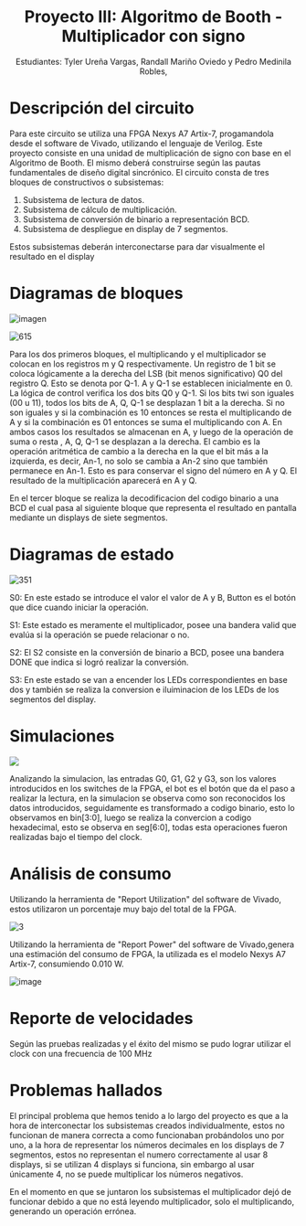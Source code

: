 



**<center> <h1> Proyecto III: Algoritmo de Booth - Multiplicador con signo** </h1> </center>


<p style="text-align: center;">
Estudiantes: Tyler Ureña Vargas, Randall Mariño Oviedo y Pedro Medinila Robles, 

</p>
    


# Descripción del circuito 



Para este circuito se utiliza una FPGA Nexys A7 Artix-7, progamandola desde el software de Vivado, utilizando el lenguaje de Verilog.
Este proyecto consiste en una unidad de multiplicación de signo con base en el Algoritmo de Booth.
El mismo deberá construirse según las pautas fundamentales de diseño digital sincrónico.
El circuito consta de tres bloques de constructivos o subsistemas:
1. Subsistema de lectura de datos.
2. Subsistema de cálculo de multiplicación.
3. Subsistema de conversión de binario a representación BCD.
4. Subsistema de despliegue en display de 7 segmentos.

Estos subsistemas deberán interconectarse para dar visualmente el resultado en el display
# Diagramas de bloques
![imagen](https://user-images.githubusercontent.com/110325468/202393736-bbca4861-f827-44e8-9544-3238fc161064.png)

![615](https://user-images.githubusercontent.com/110325468/202394086-13573b74-4d9f-4f6c-a872-9dfd4879f98c.png)



Para los dos primeros bloques, el multiplicando y el multiplicador se colocan en los registros m y Q respectivamente. Un registro de 1 bit se coloca lógicamente a la derecha del LSB (bit menos significativo) Q0 del registro Q. Esto se denota por Q-1. A y Q-1 se establecen inicialmente en 0. La lógica de control verifica los dos bits Q0 y Q-1. Si los bits twi son iguales (00 u 11), todos los bits de A, Q, Q-1 se desplazan 1 bit a la derecha. Si no son iguales y si la combinación es 10 entonces se resta el multiplicando de A y si la combinación es 01 entonces se suma el multiplicando con A. En ambos casos los resultados se almacenan en A, y luego de la operación de suma o resta , A, Q, Q-1 se desplazan a la derecha. El cambio es la operación aritmética de cambio a la derecha en la que el bit más a la izquierda, es decir, An-1, no solo se cambia a An-2 sino que también permanece en An-1. Esto es para conservar el signo del número en A y Q. El resultado de la multiplicación aparecerá en A y Q.

En el tercer bloque se realiza la decodificacion del codigo binario a una BCD el cual pasa al siguiente bloque que representa el resultado en pantalla mediante un displays de siete segmentos.

# Diagramas de estado


![351](https://user-images.githubusercontent.com/110325468/202138251-6cb19533-175c-4218-9faa-011bff72f5cb.png)






S0: En este estado se introduce el valor el valor de A y B, Button es el botón que dice cuando iniciar la operación.

S1: Este estado es meramente el multiplicador, posee una bandera valid que evalúa si la operación se puede relacionar o no.

S2: El S2 consiste en la conversión de binario a BCD, posee una bandera DONE que indica si logró realizar la conversión.

S3: En este estado se van a encender los LEDs correspondientes en base dos y también se realiza la conversion e iluiminacion de los LEDs de los segmentos del display.

# Simulaciones

![](https://i.imgur.com/Roct3n4.png)




Analizando la simulacion, las entradas G0, G1, G2 y G3, son los valores introducidos en los switches de la FPGA, el bot es el botón que da el paso a realizar la lectura, en la simulacion se observa como son reconocidos los datos introducidos, seguidamente es transformado a codigo binario, esto lo observamos en bin[3:0], luego se realiza la convercion a codigo hexadecimal, esto se observa en seg[6:0], todas esta operaciones fueron realizadas bajo el tiempo del clock.

# Análisis de consumo
Utilizando la herramienta de "Report Utilization" del software de Vivado, estos utilizaron un porcentaje muy bajo del total de la FPGA.


![3](https://user-images.githubusercontent.com/110325468/202394914-65285ac6-4e8b-4ffe-8ff7-638cbe7d5d88.jpg)






Utilizando la herramienta de "Report Power" del software de Vivado,genera una estimación del consumo de FPGA, la utilizada es el modelo Nexys A7 Artix-7, consumiendo 0.010 W.

![image](https://user-images.githubusercontent.com/110325468/202394282-dbc54d05-f00b-401f-bbf5-28cf062a2fe8.png)

# Reporte de velocidades

Según las pruebas realizadas y el éxito del mismo se pudo lograr utilizar el clock con una frecuencia de 100 MHz

# Problemas hallados
El principal problema que hemos tenido a lo largo del proyecto es que a la hora de interconectar los subsistemas creados individualmente, estos no funcionan de manera correcta a como funcionaban probándolos uno por uno, a la hora de representar los números decimales en los displays de 7 segmentos, estos no representan el numero correctamente al usar 8 displays, si se utilizan 4 displays si funciona, sin embargo al usar únicamente 4, no se puede multiplicar los números negativos. 

En el momento en que se juntaron los subsistemas el multiplicador dejó de funcionar debido a que no está leyendo multiplicador, solo el multiplicando, generando un operación errónea.

